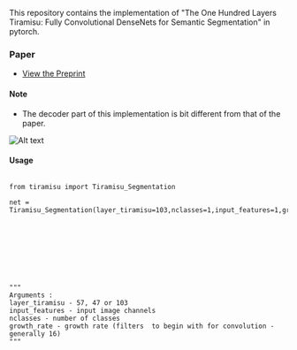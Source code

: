 

This repository contains the  implementation of "The One Hundred Layers Tiramisu: Fully Convolutional DenseNets for Semantic Segmentation" in pytorch.

### Paper

* [View the Preprint](https://arxiv.org/abs/1611.09326)

#### Note
* The decoder part of this implementation is bit different from that of the paper. 

![Alt text](tiramisu.png.jpg?raw=true "Title")


#### Usage
<pre><code>
from tiramisu import Tiramisu_Segmentation <br>
net = Tiramisu_Segmentation(layer_tiramisu=103,nclasses=1,input_features=1,growth_rate=16)
<br><br><br><br>




"""
Arguments : 
layer_tiramisu - 57, 47 or 103
input_features - input image channels
nclasses - number of classes
growth_rate - growth rate (filters  to begin with for convolution - generally 16)
"""





